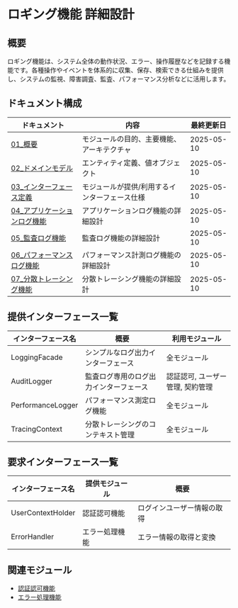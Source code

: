 # ロギング機能 詳細設計

## 概要
ロギング機能は、システム全体の動作状況、エラー、操作履歴などを記録する機能です。各種操作やイベントを体系的に収集、保存、検索できる仕組みを提供し、システムの監視、障害調査、監査、パフォーマンス分析などに活用します。

## ドキュメント構成

| ドキュメント | 内容 | 最終更新日 |
|------------|------|----------|
| [01_概要](./01_概要.md) | モジュールの目的、主要機能、アーキテクチャ | 2025-05-10 |
| [02_ドメインモデル](./02_ドメインモデル.md) | エンティティ定義、値オブジェクト | 2025-05-10 |
| [03_インターフェース定義](./03_インターフェース定義.md) | モジュールが提供/利用するインターフェース仕様 | 2025-05-10 |
| [04_アプリケーションログ機能](./04_アプリケーションログ機能.md) | アプリケーションログ機能の詳細設計 | 2025-05-10 |
| [05_監査ログ機能](./05_監査ログ機能.md) | 監査ログ機能の詳細設計 | 2025-05-10 |
| [06_パフォーマンスログ機能](./06_パフォーマンスログ機能.md) | パフォーマンス計測ログ機能の詳細設計 | 2025-05-10 |
| [07_分散トレーシング機能](./07_分散トレーシング機能.md) | 分散トレーシング機能の詳細設計 | 2025-05-10 |

## 提供インターフェース一覧

| インターフェース名 | 概要 | 利用モジュール |
|-----------------|------|--------------|
| LoggingFacade | シンプルなログ出力インターフェース | 全モジュール |
| AuditLogger | 監査ログ専用のログ出力インターフェース | 認証認可, ユーザー管理, 契約管理 |
| PerformanceLogger | パフォーマンス測定ログ機能 | 全モジュール |
| TracingContext | 分散トレーシングのコンテキスト管理 | 全モジュール |

## 要求インターフェース一覧

| インターフェース名 | 提供モジュール | 概要 |
|-----------------|--------------|------|
| UserContextHolder | 認証認可機能 | ログインユーザー情報の取得 |
| ErrorHandler | エラー処理機能 | エラー情報の取得と変換 |

## 関連モジュール

- [認証認可機能](../01_認証認可機能/)
- [エラー処理機能](../04_エラー処理機能/)

